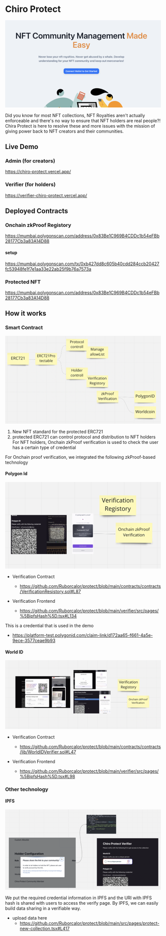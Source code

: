 # Chiro Protect

![screen](./docs/screen.png)

Did you know for most NFT collections, NFT Royalties aren't actually enforceable and there's no way to ensure that NFT holders are real people?! Chira Protect is here to resolve these and more issues with the mission of giving power back to NFT creators and their communities.

## Live Demo

### Admin (for creators)
https://chiro-protect.vercel.app/

### Verifier (for holders)
https://verifier-chiro-protect.vercel.app/

## Deployed Contracts

### Onchain zkProof Registory
https://mumbai.polygonscan.com/address/0x83Be1C969B4CDDc1b54eFBb28177Cb3a83A14D88

#### setup
https://mumbai.polygonscan.com/tx/0xb427dd8c605b40cdd284ccb20427fc53948fe1f7e1aa33e22ab25f9b76a7573a

### Protected NFT
https://mumbai.polygonscan.com/address/0x83Be1C969B4CDDc1b54eFBb28177Cb3a83A14D88

## How it works

### Smart Contract

![smart-contract-architecture](./docs/smart-contract-architecture.png)

1. New NFT standard for the protected ERC721
2. protected ERC721 can control protocol and distribution to NFT holders
For NFT holders, Onchain zkProof verification is used to check the user has a certain type of credential

For Onchain proof verification, we integrated the following zkProof-based technology

#### Polygon Id

![polygon-id](./docs/polygon-id.png)

- Verification Contract
  - https://github.com/Ruborcalor/protect/blob/main/contracts/contracts/VerificationResistory.sol#L87

- Verification Frontend
  - https://github.com/Ruborcalor/protect/blob/main/verifier/src/pages/%5BipfsHash%5D.tsx#L134
  
This is a credential that is used in the demo
  - https://platform-test.polygonid.com/claim-link/d172aa65-f661-4a5e-9ece-3577ceae9b93

#### World ID

![world-id](./docs/world-id.png)

- Verification Contract
  - https://github.com/Ruborcalor/protect/blob/main/contracts/contracts/lib/WorldIDVerifier.sol#L47

- Verification Frontend 
  - https://github.com/Ruborcalor/protect/blob/main/verifier/src/pages/%5BipfsHash%5D.tsx#L98


### Other technology

#### IPFS

![ipfs-data-integration](./docs/ipfs-data-integration.png)

We put the required credential information in IPFS and the URI with IPFS hash is shared with users to access the verify page. By IPFS, we can easily build data sharing in a verifiable way.

- upload data here
  - https://github.com/Ruborcalor/protect/blob/main/src/pages/protect-new-collection.tsx#L417